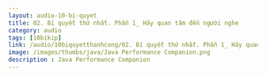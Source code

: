 ```yaml
---
layout: audio-10-bi-quyet
title: 02. Bí quyết thứ nhất. Phần 1_ Hãy quan tâm đến người nghe 
category: audio
tags: [10bikip]
link: /audio/10biquyetthanhcong/02. Bí quyết thứ nhất. Phần 1_ Hãy quan tâm đến người nghe.mp3 
image: /images/thumbs/java/Java Performance Companion.png
description : Java Performance Companion 
---
```












